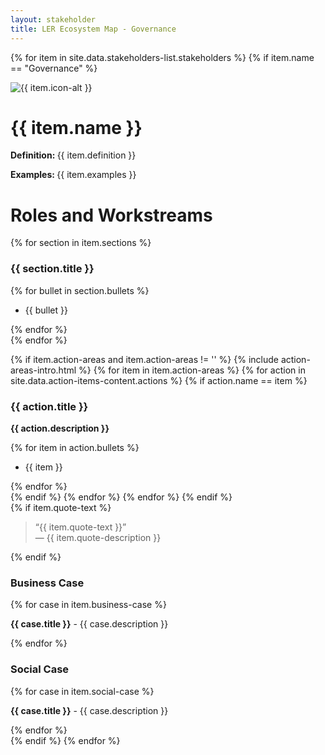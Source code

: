 ```yaml
---
layout: stakeholder
title: LER Ecosystem Map - Governance
---
```

{% for item in site.data.stakeholders-list.stakeholders %}
{% if item.name == "Governance" %}
<div class="row">
<div class="col-sm-2">
<img class="w-100" src="../images/{{ item.icon }}" loading="lazy" alt="{{ item.icon-alt }}"/>
</div>
<div class="col-sm-10">
<h1>{{ item.name }}</h1>
<div class="body-text-medium">
<p><strong>Definition: </strong>{{ item.definition }}</p>
<p><strong>Examples: </strong>{{ item.examples }}</p>
</div>
</div>
</div>



<div class="row">
<div class="col-sm-9">
<h1 class="aliceblue">Roles and Workstreams</h1>
<div class="row">
{% for section in item.sections %}
<div class="col-sm-6 body-text-medium">
<h3>{{ section.title }}</h3>
{% for bullet in section.bullets %}
<ul role="list">
<li>{{ bullet }}</li>
</ul>
{% endfor %}
</div>
{% endfor %}
</div>


{% if item.action-areas and item.action-areas != '' %}
{% include action-areas-intro.html %}
{% for item in item.action-areas %}
{% for action in site.data.action-items-content.actions %}
{% if action.name == item %}
<div class="row body-text-medium">
<div class="col">
<h3>{{ action.title }}</h3>
<p><strong>{{ action.description }}<br/></strong></p>
{% for item in action.bullets %}
<ul role="list">
<li>{{ item }}</li>
</ul>
{% endfor %}
</div>
</div>
{% endif %}
{% endfor %}
{% endfor %}
{% endif %}
</div>

<div class="col-sm-3">

<div class="row">
<div class="col body-text-medium">
{% if item.quote-text %}
<blockquote>
<span class="quote">&ldquo;</span>{{ item.quote-text }}<span class="quote">&rdquo;</span> <div class="quote-description">&mdash; {{ item.quote-description }}</div></blockquote>
{% endif %}
</div>
</div>

<div class="row business-case body-text-medium">
<div class="col">
<h3>Business Case</h3>
{% for case in item.business-case %}
<p><strong>{{ case.title }}</strong> - {{ case.description }}</p>
{% endfor %}
</div>
</div>
<div class="row business-case body-text-medium">
<div class="col">
<h3>Social Case</h3>
{% for case in item.social-case %}
<p><strong>{{ case.title }}</strong> - {{ case.description }}</p>
{% endfor %}
</div>
</div>
</div>
{% endif %}
{% endfor %}